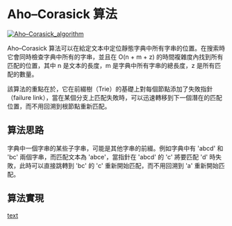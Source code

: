 # Aho–Corasick 算法

[![Aho–Corasick_algorithm](https://upload.wikimedia.org/wikipedia/commons/thumb/9/90/A_diagram_of_the_Aho-Corasick_string_search_algorithm.svg/220px-A_diagram_of_the_Aho-Corasick_string_search_algorithm.svg.png)](https://en.wikipedia.org/wiki/Aho%E2%80%93Corasick_algorithm)


Aho–Corasick 算法可以在給定文本中定位靜態字典中所有字串的位置。在搜索時它會同時檢查字典中所有的字串，並且在 O(n + m + z) 的時間複雜度內找到所有匹配的位置，其中 n 是文本的長度，m 是字典中所有字串的總長度，z 是所有匹配的數量。

該算法的重點在於，它在前綴樹（Trie）的基礎上對每個節點添加了失敗指針（failure link），當在某個分支上匹配失敗時，可以迅速轉移到下一個潛在的匹配位置，而不用回溯到根節點重新匹配。

## 算法思路

字典中一個字串的某些子字串，可能是其他字串的前綴。例如字典中有 'abcd' 和 'bc' 兩個字串，而匹配文本為 'abce'，當指針在 'abcd' 的 'c' 將要匹配 'd' 時失敗，此時可以直接跳轉到 'bc' 的 'c' 重新開始匹配，而不用回溯到 'a' 重新開始匹配。

## 算法實現

[text](https://github.com/JamboChen/blog/tree/main/code/string_search/aho-corasick)